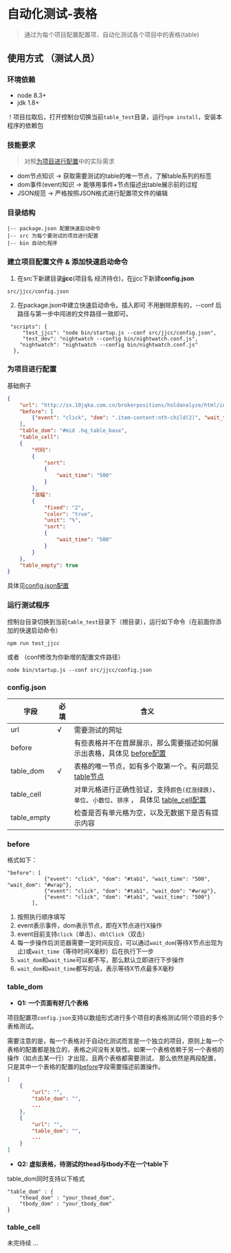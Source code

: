 # 自动化测试-表格
> 通过为每个项目配置配置项，自动化测试各个项目中的表格(table)

## 使用方式 （测试人员）

### 环境依赖

- node 8.3+
- jdk 1.8+

！项目拉取后，打开控制台切换当前`table_test`目录，运行`npm install`，安装本程序的依赖包

### 技能要求

> 对照[为项目进行配置](#为项目进行配置)中的实际需求

- dom节点知识 -> 获取需要测试的table的唯一节点，了解table系列的标签
- dom事件(event)知识 -> 能够用事件+节点描述出table展示前的过程
- JSON规范 -> 严格按照JSON格式进行配置项文件的编辑

### 目录结构

```
|-- package.json 配置快速启动命令
|-- src 为每个要测试的项目进行配置
|-- bin 自动化程序
```

### 建立项目配置文件 & 添加快速启动命令

1. 在src下新建目录**jjcc**(项目名 经济持仓)，在jjcc下新建**config.json**
```
src/jjcc/config.json
```

2. 在package.json中建立快速启动命令。插入即可 不用删除原有的，--conf 后路径与第一步中闯进的文件路径一致即可。

```
 "scripts": {
     "test_jjcc": "node bin/startup.js --conf src/jjcc/config.json",
     "test_dev": "nightwatch --config bin/nightwatch.conf.js",
    "nightwatch": "nightwatch --config bin/nightwatch.conf.js"
  },
```

### 为项目进行配置
基础例子
```json
{
    "url": "http://zx.10jqka.com.cn/brokerpositions/holdanalyze/html/index.html#/",
    "before": [
        {"event": "click", "dom": ".item-content:nth-child(2)", "wait_time": "500"}
    ],
    "table_dom": "#mid .hq_table_base", 
    "table_cell":
    {
        "代码":
        {
            "sort":
            {
                "wait_time": "500"
            }
        },
        "涨幅":
        {
            "fixed": "2",
            "color": "true",
            "unit": "%",
            "sort":
            {
                "wait_time": "500"
            }
        }
    },
    "table_empty": true
}
```
具体见[config.json配置](#configjson)

### 运行测试程序
控制台目录切换到当前`table_test`目录下（根目录），运行如下命令（在前面你添加的快速启动命令）
```
npm run test_jjcc  
```
或者 （conf修改为你新增的配置文件路径）
```
node bin/startup.js --conf src/jjcc/config.json
```


### config.json
|字段 | 必填 | 含义 |
| --- | ---      | --- |
| url | √ | 需要测试的网址 |
| before | |有些表格并不在首屏展示，那么需要描述如何展示出表格，具体见 [before配置](#before) |
| table_dom | √ | 表格的唯一节点，如有多个取第一个。有问题见 [table节点](#table_dom) |
| table_cell || 对单元格进行正确性验证，支持`颜色(红涨绿跌)`、`单位`、`小数位`、`排序` ， 具体见 [table_cell配置](#table_cell)|
| table_empty | | 检查是否有单元格为空，以及无数据下是否有提示内容 |

### before

格式如下：
```
"before": [
			{"event": "click", "dom": "#tab1", "wait_time": "500", "wait_dom": "#wrap"},
			{"event": "click", "dom": "#tab1", "wait_dom": "#wrap"},
			{"event": "click", "dom": "#tab1", "wait_time": "500"}
		],
```
1. 按照执行顺序填写
2. event表示事件，dom表示节点，即在X节点进行X操作
3. event目前支持`click`（单击）、`dblClick`（双击）
4. 每一步操作后浏览器需要一定时间反应，可以通过`wait_dom`(等待X节点出现为止)或`wait_time`（等待时间X毫秒）后在执行下一步
5. `wait_dom`和`wait_time`可以都不写，那么默认立即进行下步操作
6. `wait_dom`和`wait_time`都写的话，表示等待X节点最多X毫秒


### table_dom

- **Q1: 一个页面有好几个表格**

项目配置项`config.json`支持以数组形式进行多个项目的表格测试/同个项目的多个表格测试。

需要注意的是，每一个表格对于自动化测试而言是一个独立的项目，原则上每一个表格的配置都是独立的，表格之间没有关联性。如果一个表格依赖于另一个表格的操作（如点击某一行）才出现，且两个表格都需要测试， 那么依然是两段配置，只是其中一个表格的配置的[before](#before)字段需要描述前置操作。

```JSON
[
    {
        "url": "",
        "table_dom": "",
        ...
    }, 
    {
        "url": "",
        "table_dom": "",
        ...
    }
]
```

- **Q2: 虚拟表格，待测试的thead与tbody不在一个table下**

table_dom同时支持以下格式
```
"table_dom" : {
    "thead_dom" : "your_thead_dom",
    "tbody_dom" : "your_tbody_dom"
}
```

### table_cell


未完待续 ...